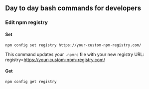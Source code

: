 ## Day to day bash commands for developers

### Edit npm registry

#### Set
`npm config set registry https://your-custom-npm-registry.com/`

This command updates your `.npmrc` file with your new registry URL:
registry=https://your-custom-npm-registry.com/

#### Get
`npm config get registry`
